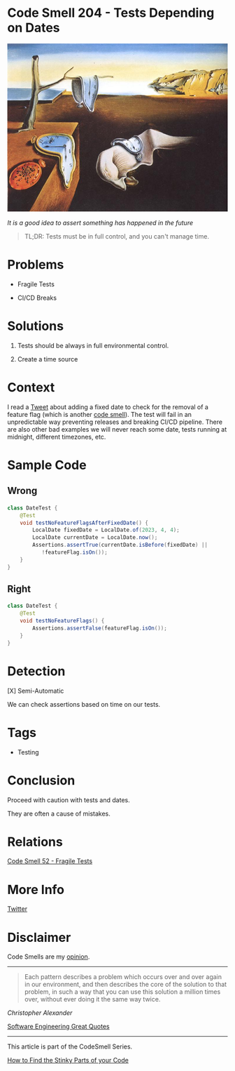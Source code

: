 # Code Smell 204 - Tests Depending on Dates
            
![Code Smell 204 - Tests Depending on Dates](Code%20Smell%20204%20-%20Tests%20Depending%20on%20Dates.jpg)

*It is a good idea to assert something has happened in the future*

> TL;DR: Tests must be in full control, and you can't manage time.

# Problems

- Fragile Tests

- CI/CD Breaks

# Solutions

1. Tests should be always in full environmental control.

2. Create a time source

# Context

I read a [Tweet](https://twitter.com/housecor/status/1639975667713409030) about adding a fixed date to check for the removal of a feature flag (which is another [code smell](https://github.com/mcsee/Software-Design-Articles/tree/main/Articles/Code%20Smells/Code%20Smell%2029%20-%20Settings%20-%20Configs/readme.md)).
The test will fail in an unpredictable way preventing releases and breaking CI/CD pipeline.
There are also other bad examples we will never reach some date, tests running at midnight, different timezones, etc.

# Sample Code

## Wrong

<!-- [Gist Url](https://gist.github.com/mcsee/7e96669a0239ea203c90423e2e08b22d) -->

```java
class DateTest {
    @Test
    void testNoFeatureFlagsAfterFixedDate() {
        LocalDate fixedDate = LocalDate.of(2023, 4, 4);
        LocalDate currentDate = LocalDate.now();        
        Assertions.assertTrue(currentDate.isBefore(fixedDate) ||
           !featureFlag.isOn());
    }
}
```

## Right

<!-- [Gist Url](https://gist.github.com/mcsee/3ccfe6623e9eea63c135afa59c4dbf4f) -->

```java
class DateTest {
    @Test
    void testNoFeatureFlags() {   
        Assertions.assertFalse(featureFlag.isOn());
    }
}
```

# Detection

[X] Semi-Automatic 

We can check assertions based on time on our tests.

# Tags

- Testing

# Conclusion

Proceed with caution with tests and dates. 

They are often a cause of mistakes.

# Relations

[Code Smell 52 - Fragile Tests](https://github.com/mcsee/Software-Design-Articles/tree/main/Articles/Code%20Smells/Code%20Smell%2052%20-%20Fragile%20Tests/readme.md)

# More Info

[Twitter](https://x.com/1639975667713409030)

# Disclaimer

Code Smells are my [opinion](https://github.com/mcsee/Software-Design-Articles/tree/main/Articles/Blogging/I%20Wrote%20More%20than%2090%20Articles%20on%202021%20Here%20is%20What%20I%20Learned/readme.md).
  
* * *

> Each pattern describes a problem which occurs over and over again in our environment, and then describes the core of the solution to that problem, in such a way that you can use this solution a million times over, without ever doing it the same way twice.

_Christopher Alexander_
 
[Software Engineering Great Quotes](https://github.com/mcsee/Software-Design-Articles/tree/main/Articles/Quotes/Software%20Engineering%20Great%20Quotes/readme.md)

* * *

This article is part of the CodeSmell Series.

[How to Find the Stinky Parts of your Code](https://github.com/mcsee/Software-Design-Articles/tree/main/Articles/Code%20Smells/How%20to%20Find%20the%20Stinky%20parts%20of%20your%20Code/readme.md)